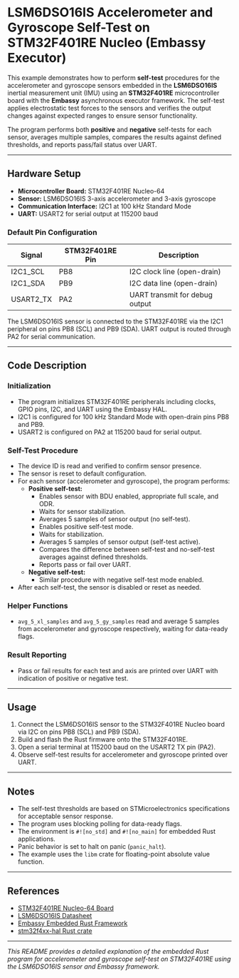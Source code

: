 # LSM6DSO16IS Accelerometer and Gyroscope Self-Test on STM32F401RE Nucleo (Embassy Executor)

This example demonstrates how to perform **self-test** procedures for the accelerometer and gyroscope sensors embedded in the **LSM6DSO16IS** inertial measurement unit (IMU) using an **STM32F401RE** microcontroller board with the **Embassy** asynchronous executor framework. The self-test applies electrostatic test forces to the sensors and verifies the output changes against expected ranges to ensure sensor functionality.

The program performs both **positive** and **negative** self-tests for each sensor, averages multiple samples, compares the results against defined thresholds, and reports pass/fail status over UART.

---

## Hardware Setup

- **Microcontroller Board:** STM32F401RE Nucleo-64
- **Sensor:** LSM6DSO16IS 3-axis accelerometer and 3-axis gyroscope
- **Communication Interface:** I2C1 at 100 kHz Standard Mode
- **UART:** USART2 for serial output at 115200 baud

### Default Pin Configuration

| Signal       | STM32F401RE Pin | Description                      |
|--------------|-----------------|---------------------------------|
| I2C1_SCL     | PB8             | I2C clock line (open-drain)     |
| I2C1_SDA     | PB9             | I2C data line (open-drain)      |
| USART2_TX    | PA2             | UART transmit for debug output  |

The LSM6DSO16IS sensor is connected to the STM32F401RE via the I2C1 peripheral on pins PB8 (SCL) and PB9 (SDA). UART output is routed through PA2 for serial communication.

---

## Code Description

### Initialization

- The program initializes STM32F401RE peripherals including clocks, GPIO pins, I2C, and UART using the Embassy HAL.
- I2C1 is configured for 100 kHz Standard Mode with open-drain pins PB8 and PB9.
- USART2 is configured on PA2 at 115200 baud for serial output.

### Self-Test Procedure

- The device ID is read and verified to confirm sensor presence.
- The sensor is reset to default configuration.
- For each sensor (accelerometer and gyroscope), the program performs:
  - **Positive self-test:**
    - Enables sensor with BDU enabled, appropriate full scale, and ODR.
    - Waits for sensor stabilization.
    - Averages 5 samples of sensor output (no self-test).
    - Enables positive self-test mode.
    - Waits for stabilization.
    - Averages 5 samples of sensor output (self-test active).
    - Compares the difference between self-test and no-self-test averages against defined thresholds.
    - Reports pass or fail over UART.
  - **Negative self-test:**
    - Similar procedure with negative self-test mode enabled.
- After each self-test, the sensor is disabled or reset as needed.

### Helper Functions

- `avg_5_xl_samples` and `avg_5_gy_samples` read and average 5 samples from accelerometer and gyroscope respectively, waiting for data-ready flags.

### Result Reporting

- Pass or fail results for each test and axis are printed over UART with indication of positive or negative test.

---

## Usage

1. Connect the LSM6DSO16IS sensor to the STM32F401RE Nucleo board via I2C on pins PB8 (SCL) and PB9 (SDA).
2. Build and flash the Rust firmware onto the STM32F401RE.
3. Open a serial terminal at 115200 baud on the USART2 TX pin (PA2).
4. Observe self-test results for accelerometer and gyroscope printed over UART.

---

## Notes

- The self-test thresholds are based on STMicroelectronics specifications for acceptable sensor response.
- The program uses blocking polling for data-ready flags.
- The environment is `#![no_std]` and `#![no_main]` for embedded Rust applications.
- Panic behavior is set to halt on panic (`panic_halt`).
- The example uses the `libm` crate for floating-point absolute value function.

---

## References

- [STM32F401RE Nucleo-64 Board](https://www.st.com/en/evaluation-tools/nucleo-f401re.html)
- [LSM6DSO16IS Datasheet](https://www.st.com/resource/en/datasheet/lsm6dso16is.pdf)
- [Embassy Embedded Rust Framework](https://embassy.dev/)
- [stm32f4xx-hal Rust crate](https://docs.rs/stm32f4xx-hal)

---

*This README provides a detailed explanation of the embedded Rust program for accelerometer and gyroscope self-test on STM32F401RE using the LSM6DSO16IS sensor and Embassy framework.*
